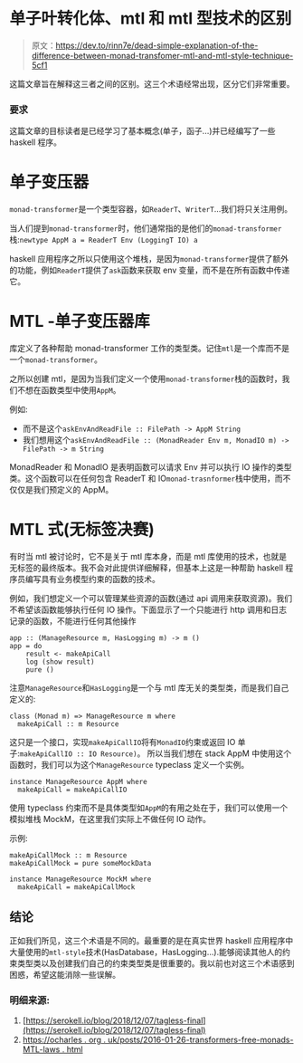 # 单子叶转化体、mtl 和 mtl 型技术的区别

> 原文：<https://dev.to/rinn7e/dead-simple-explanation-of-the-difference-between-monad-transfomer-mtl-and-mtl-style-technique-5cf1>

这篇文章旨在解释这三者之间的区别。这三个术语经常出现，区分它们非常重要。

### 要求

这篇文章的目标读者是已经学习了基本概念(单子，函子...)并已经编写了一些 haskell 程序。

# 单子变压器

`monad-transformer`是一个类型容器，如`ReaderT`、`WriterT`...我们将只关注用例。

当人们提到`monad-transformer`时，他们通常指的是他们的`monad-transformer`栈:`newtype AppM a = ReaderT Env (LoggingT IO) a`

haskell 应用程序之所以只使用这个堆栈，是因为`monad-transformer`提供了额外的功能，例如`ReaderT`提供了`ask`函数来获取 env 变量，而不是在所有函数中传递它。

# MTL -单子变压器库

库定义了各种帮助 monad-transformer 工作的类型类。记住`mtl`是一个库而不是一个`monad-transformer`。

之所以创建 mtl，是因为当我们定义一个使用`monad-transformer`栈的函数时，我们不想在函数类型中使用`AppM`。

例如:

*   而不是这个`askEnvAndReadFile :: FilePath -> AppM String`
*   我们想用这个`askEnvAndReadFile :: (MonadReader Env m, MonadIO m) -> FilePath -> m String`

MonadReader 和 MonadIO 是表明函数可以请求 Env 并可以执行 IO 操作的类型类。这个函数可以在任何包含 ReaderT 和 IO`monad-trasnformer`栈中使用，而不仅仅是我们预定义的 AppM。

# MTL 式(无标签决赛)

有时当 mtl 被讨论时，它不是关于 mtl 库本身，而是 mtl 库使用的技术，也就是无标签的最终版本。我不会对此提供详细解释，但基本上这是一种帮助 haskell 程序员编写具有业务模型约束的函数的技术。

例如，我们想定义一个可以管理某些资源的函数(通过 api 调用来获取资源)。我们不希望该函数能够执行任何 IO 操作。下面显示了一个只能进行 http 调用和日志记录的函数，不能进行任何其他操作

```
app :: (ManageResource m, HasLogging m) -> m ()
app = do
    result <- makeApiCall
    log (show result)
    pure () 
```

注意`ManageResource`和`HasLogging`是一个与 mtl 库无关的类型类，而是我们自己定义的:

```
class (Monad m) => ManageResource m where
  makeApiCall :: m Resource 
```

这只是一个接口，实现`makeApiCallIO`将有`MonadIO`约束或返回 IO 单子:`makeApiCallIO :: IO Resource)`。
所以当我们想在 stack AppM 中使用这个函数时，我们可以为这个`ManageResource` typeclass 定义一个实例。

```
instance ManageResource AppM where
  makeApiCall = makeApiCallIO 
```

使用 typeclass 约束而不是具体类型如`AppM`的有用之处在于，我们可以使用一个模拟堆栈 MockM，在这里我们实际上不做任何 IO 动作。

示例:

```
makeApiCallMock :: m Resource
makeApiCallMock = pure someMockData

instance ManageResource MockM where
  makeApiCall = makeApiCallMock 
```

## 结论

正如我们所见，这三个术语是不同的。最重要的是在真实世界 haskell 应用程序中大量使用的`mtl-style`技术(HasDatabase，HasLogging...).能够阅读其他人的约束类型类以及创建我们自己的约束类型类是很重要的。我以前也对这三个术语感到困惑，希望这能消除一些误解。

### 明细来源:

1.  [https://serokell.io/blog/2018/12/07/tagless-final](https://serokell.io/blog/2018/12/07/tagless-final)
2.  [https://ocharles . org . uk/posts/2016-01-26-transformers-free-monads-MTL-laws . html](https://ocharles.org.uk/posts/2016-01-26-transformers-free-monads-mtl-laws.html)